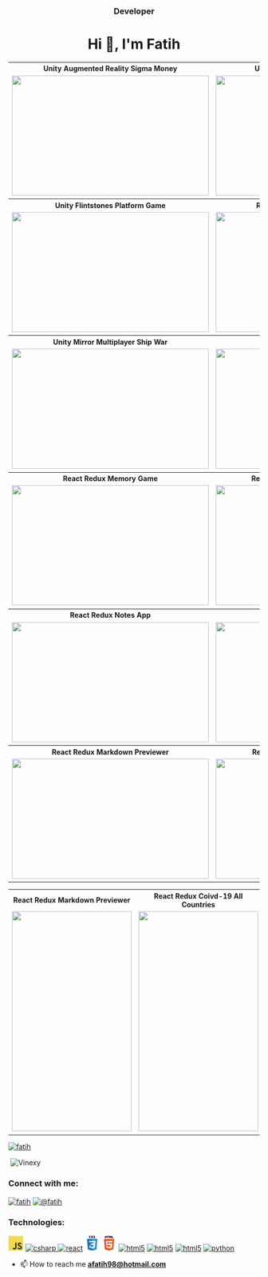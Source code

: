 <h3 align="center">Developer</h3>
<h1 align="center">Hi 👋, I'm Fatih</h1>

<table style="width:100%">
  
  <tr>
    <th>Unity Augmented Reality Sigma Money</th>
    <th>Unity Face Detection Brick Breaker</th>   
  </tr>
  
  <tr>
    <td><img  src="https://user-images.githubusercontent.com/85889196/223253108-0a27dfe7-93d0-49ea-9e5d-7ec5ae720ad7.gif" width="395" height="240"/></td>
    <td><img  src="https://user-images.githubusercontent.com/85889196/222722464-c3a2e36f-d605-4185-9204-66396bde28a6.gif" width="395" height="240"/></td>  
  </tr>
  
   
  <tr>
    <th>Unity Flintstones Platform Game</th>
    <th>React Image to Text from Youtube</th>
  </tr>
  
  <tr>
    <td><img  src="https://user-images.githubusercontent.com/85889196/227111115-cb79bf63-a596-4d45-ac3f-498dfcf5b405.gif" width="395" height="240"/></td>
    <td><img  src="https://user-images.githubusercontent.com/85889196/227568031-144852fd-c115-4f9d-87de-a8e89f1ed85c.gif" width="395" height="240"/></td>    
  </tr>
  
  
  <tr>
    <th>Unity Mirror Multiplayer Ship War</th>
    <th>React Redux Typing Speed App</th> 
  </tr>
  
  <tr>
    <td><img  src="https://user-images.githubusercontent.com/85889196/227571149-52620a0a-0cff-4be1-9515-76e65b897e49.gif" width="395" height="240"/></td>
    <td><img  src="https://user-images.githubusercontent.com/85889196/227572507-fe5c750c-b7fc-40d7-af42-4a05f4260317.gif" width="395" height="240"/></td> 
  </tr>
  
  <tr>
    <th>React Redux Memory Game</th>
    <th>React Redux Spend Bill Gates Money</th>
  </tr>
  
  <tr>
    <td><img  src="https://user-images.githubusercontent.com/85889196/227575023-d21141b9-8f15-40ba-82ef-f490b2a3f6d8.gif" width="395" height="240"/></td>
    <td><img  src="https://user-images.githubusercontent.com/85889196/227575779-1cea1176-4ba0-463c-b944-46d7b772e883.gif" width="395" height="240"/></td>
  </tr>
  
  
  <tr>
    <th>React Redux Notes App</th>
    <th>React Redux Weather App</th>
  </tr>
  
  <tr>
    <td><img  src="https://user-images.githubusercontent.com/85889196/227576877-0464f392-493a-42bf-b200-250c8dc2a7a5.gif" width="395" height="240"/></td>
    <td><img  src="https://user-images.githubusercontent.com/85889196/227577551-0410e140-616f-431c-a806-e785e84b7ff4.gif" width="395" height="240"/></td>   
  </tr>
  
  
  <tr>   
    <th>React Redux Markdown Previewer</th>
    <th>React Redux Coivd-19 All Countries</th>
  </tr>
  
  <tr>   
    <td><img  src="https://user-images.githubusercontent.com/85889196/227578603-d1674a3b-5d95-4f61-a240-8c5272507a90.gif" width="395" height="240"/></td>
    <td><img  src="https://user-images.githubusercontent.com/85889196/227579516-a395e918-7a52-4c22-ba98-c78c6592be46.gif" width="395" height="240"/></td>
  </tr>
 
</table>

<table style="width:100%">
  <tr>   
    <th>React Redux Markdown Previewer</th>
    <th>React Redux Coivd-19 All Countries</th>
    <th>React Redux Coivd-19 All Countries</th>
  </tr>
  
  <tr>   
    <td><img  src="https://user-images.githubusercontent.com/85889196/227578603-d1674a3b-5d95-4f61-a240-8c5272507a90.gif" width="240" height="440"/></td>
    <td><img  src="https://user-images.githubusercontent.com/85889196/227579516-a395e918-7a52-4c22-ba98-c78c6592be46.gif" width="240" height="440"/></td>
    <td><img  src="https://user-images.githubusercontent.com/85889196/227579516-a395e918-7a52-4c22-ba98-c78c6592be46.gif" width="240" height="440"/></td>
  </tr>
  
</table>

<p align="left"> <a href="https://github.com/ryo-ma/github-profile-trophy"><img src="https://github-profile-trophy.vercel.app/?username=vinexy&row=1" alt="fatih" /></a> </p>

<p>&nbsp;<img align="center" src="https://github-readme-stats.vercel.app/api?username=vinexy&show_icons=true&theme=buefy&locale=en&count_private=true&hide=issues" alt="Vinexy" width="50%" /></p>


<h3 align="left">Connect with me:</h3>
<p align="left">
<a href="https://www.linkedin.com/in/vinex/" target="_blank"><img align="center" src="https://play-lh.googleusercontent.com/kMofEFLjobZy_bCuaiDogzBcUT-dz3BBbOrIEjJ-hqOabjK8ieuevGe6wlTD15QzOqw" alt="fatih" height="30" width="30" /></a>
<a href="https://medium.com/@Vinexx" target="_blank"><img align="center" src="https://icon-library.com/images/medium-icon/medium-icon-21.jpg" alt="@fatih" height="30" width="30" /></a>
</p>
<h3 align="left">Technologies:</h3>
<p align="left">
<a href="https://developer.mozilla.org/en-US/docs/Web/JavaScript" target="_blank"> <img src="https://raw.githubusercontent.com/devicons/devicon/master/icons/javascript/javascript-original.svg" alt="javascript" width="30" height="30"/></a>
<a href="https://docs.microsoft.com/en-us/dotnet/csharp/" target="_blank"> <img src="https://seeklogo.com/images/C/c-sharp-c-logo-02F17714BA-seeklogo.com.png" alt="csharp" width="27" height="30"/> </a>
<a href="https://reactjs.org/" target="_blank"> <img src="https://upload.wikimedia.org/wikipedia/commons/thumb/4/47/React.svg/1200px-React.svg.png" alt="react" width="33" height="30"/></a>
<a href="https://www.w3schools.com/css/" target="_blank"> <img src="https://raw.githubusercontent.com/devicons/devicon/master/icons/css3/css3-original-wordmark.svg" alt="css3" width="30" height="30"/></a>
<a href="https://www.w3.org/html/" target="_blank"> <img src="https://raw.githubusercontent.com/devicons/devicon/master/icons/html5/html5-original-wordmark.svg" alt="html5" width="30" height="30"/></a>
<a href="https://docs.unity3d.com/Manual/index.html" target="_blank"> <img src="https://encrypted-tbn0.gstatic.com/images?q=tbn:ANd9GcQ7FkT1SQek5K_AdBthTowtrvu8MkCp2_qtYg&usqp=CAU" alt="html5" width="30" height="30"/></a>
<a href="https://docs.soliditylang.org/en/v0.8.17/" target="_blank"> <img src="https://ih1.redbubble.net/image.525157175.0839/flat,750x,075,f-pad,750x1000,f8f8f8.jpg" alt="html5" width="30" height="30"/></a>
<a href="https://ethereum.org/en/developers/docs/" target="_blank"> <img src="https://p.kindpng.com/picc/s/124-1245795_ethereum-logo-ethereum-eth-hd-png-download.png" alt="html5" width="30" height="30"/></a>
<a href="https://www.python.org" target="_blank"> <img src="https://logos-world.net/wp-content/uploads/2021/10/Python-Symbol.png" alt="python" width="30" height="30"/></a>

</p>

- 📫 How to reach me **afatih98@hotmail.com**





